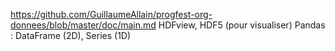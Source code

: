 https://github.com/GuillaumeAllain/progfest-org-donnees/blob/master/doc/main.md
HDFview, HDF5 (pour visualiser)
Pandas : DataFrame (2D), Series (1D)
